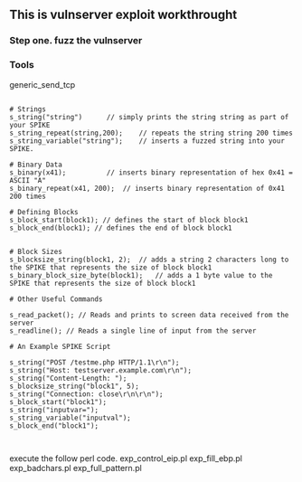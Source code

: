 ## This is vulnserver exploit workthrought


### Step one. fuzz the vulnserver


### Tools

generic_send_tcp

```

# Strings
s_string("string")	 	// simply prints the string string as part of your SPIKE
s_string_repeat(string,200);	// repeats the string string 200 times
s_string_variable("string");    // inserts a fuzzed string into your SPIKE.

# Binary Data
s_binary(x41); 			// inserts binary representation of hex 0x41 = ASCII "A"
s_binary_repeat(x41, 200); 	// inserts binary representation of 0x41 200 times

# Defining Blocks
s_block_start(block1); // defines the start of block block1
s_block_end(block1); // defines the end of block block1


# Block Sizes
s_blocksize_string(block1, 2);	// adds a string 2 characters long to the SPIKE that represents the size of block block1
s_binary_block_size_byte(block1);	// adds a 1 byte value to the SPIKE that represents the size of block block1

# Other Useful Commands

s_read_packet(); // Reads and prints to screen data received from the server
s_readline(); // Reads a single line of input from the server

# An Example SPIKE Script

s_string("POST /testme.php HTTP/1.1\r\n");
s_string("Host: testserver.example.com\r\n");
s_string("Content-Length: ");
s_blocksize_string("block1", 5);
s_string("Connection: close\r\n\r\n");
s_block_start("block1");
s_string("inputvar=");
s_string_variable("inputval");
s_block_end("block1");



```

execute the follow perl code.
exp_control_eip.pl
exp_fill_ebp.pl
exp_badchars.pl
exp_full_pattern.pl







